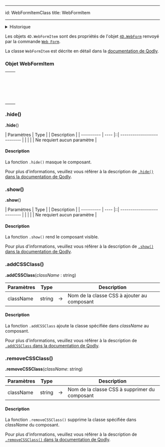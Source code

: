 - - -
id: WebFormItemClass title: WebFormItem
- - -

<details><summary>Historique</summary>

| Version | Modifications |
| ------- | ------------- |
| v20 R2  | Ajout         |

</details>


Les objets `4D.WebFormItem` sont des propriétés de l'objet [`4D.WebForm`](WebFormItemClass.md) renvoyé par la commande [`Web Form`](WebFormClass.md#web-form).

La classe `WebFormItem` est décrite en détail dans la [documentation de Qodly](https://developer.qodly.com/docs/language/WebFormItemClass).


### Objet WebFormItem

|                                                                                                                                                                                   |
| --------------------------------------------------------------------------------------------------------------------------------------------------------------------------------- |
| [<!-- INCLUDE #WebFormItemClass.addCSSClass().Syntax -->](#addclass)&nbsp;&nbsp;&nbsp;&nbsp;<!-- INCLUDE #WebFormItemClass.addCSSClass().Summary -->|
| [<!-- INCLUDE #WebFormItemClass.hide().Syntax -->](#hide)&nbsp;&nbsp;&nbsp;&nbsp;<!-- INCLUDE #WebFormItemClass.hide().Summary -->|
| [<!-- INCLUDE #WebFormItemClass.removeCSSClass().Syntax -->](#removeclass)&nbsp;&nbsp;&nbsp;&nbsp;<!-- INCLUDE #WebFormItemClass.removeCSSClass().Summary -->|
| [<!-- INCLUDE #WebFormItemClass.show().Syntax -->](#show)&nbsp;&nbsp;&nbsp;&nbsp;<!-- INCLUDE #WebFormItemClass.show().Summary -->|


### .hide()

<!-- REF #WebFormItemClass.hide().Syntax -->
**.hide**()<!-- END REF -->

<!-- REF #WebFormItemClass.hide().Params -->
| Paramètres | Type |  | Description                 |
| ---------- | ---- |::| --------------------------- |
|            |      |  | Ne requiert aucun paramètre |
<!-- END REF -->


#### Description

La fonction `.hide()` <!-- REF #WebFormItemClass.hide().Summary -->masque le composant<!-- END REF -->.


Pour plus d'informations, veuillez vous référer à la description de [`.hide()` dans la documentation de Qodly](https://developer.qodly.com/docs/language/WebFormItemClass#hide).


### .show()

<!-- REF #WebFormItemClass.show().Syntax -->
**.show**()<!-- END REF -->


<!-- REF #WebFormItemClass.show().Params -->
| Paramètres | Type |  | Description                 |
| ---------- | ---- |::| --------------------------- |
|            |      |  | Ne requiert aucun paramètre |
<!-- END REF -->


#### Description

La fonction `.show()` <!-- REF #WebFormItemClass.show().Summary -->rend le composant visible<!-- END REF -->.

Pour plus d'informations, veuillez vous référer à la description de [`.show()` dans la documentation de Qodly](https://developer.qodly.com/docs/language/WebFormItemClass#show).


### .addCSSClass()

<!-- REF #WebFormItemClass.addCSSClass().Syntax -->
**.addCSSClass**(*className* : string)<!-- END REF -->

<!-- REF #WebFormItemClass.addCSSClass().Params -->
| Paramètres | Type   |    | Description                                 |
| ---------- | ------ |:--:| ------------------------------------------- |
| className  | string | -> | Nom de la classe CSS à ajouter au composant |
<!-- END REF -->

#### Description

La fonction `.addCSSClass` <!-- REF #WebFormItemClass.addCSSClass().Summary -->ajoute la classe spécifiée dans *className* au composant<!-- END REF -->.

Pour plus d'informations, veuillez vous référer à la description de [`.addCSSClass` dans la documentation de Qodly](https://developer.qodly.com/docs/language/WebFormItemClass#addcssclass).


### .removeCSSClass()


<!-- REF #WebFormItemClass.removeCSSClass().Syntax -->
**.removeCSSClass**(*className*: string)<!-- END REF -->

<!-- REF #WebFormItemClass.removeCSSClass().Params -->
| Paramètres | Type   |    | Description                                   |
| ---------- | ------ |:--:| --------------------------------------------- |
| className  | string | -> | Nom de la classe CSS à supprimer du composant |
<!-- END REF -->

#### Description

La fonction `.removeCSSClass()` <!-- REF #WebFormItemClass.removeCSSClass().Summary -->supprime la classe spécifiée dans *className* du composant<!-- END REF -->.

Pour plus d'informations, veuillez vous référer à la description de [`.removeCSSClass()` dans la documentation de Qodly](https://developer.qodly.com/docs/language/WebFormItemClass#removecssclass). 



